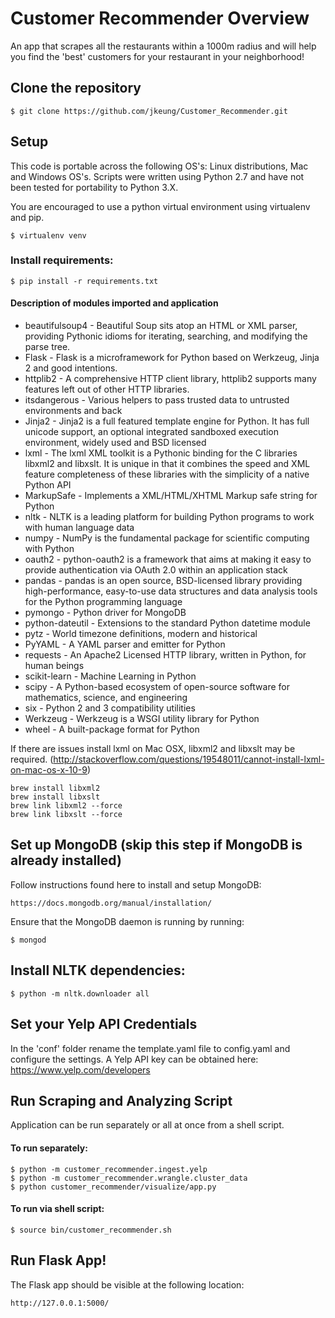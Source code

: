 # Customer Recommender Overview

An app that scrapes all the restaurants within a 1000m radius and will help you find the 'best' customers for your restaurant in your neighborhood!

## Clone the repository

```$ git clone https://github.com/jkeung/Customer_Recommender.git```

## Setup

This code is portable across the following OS's: Linux distributions, Mac and Windows OS's. Scripts were written using Python 2.7 and have not been tested for portability to Python 3.X.

You are encouraged to use a python virtual environment using virtualenv and pip. 

```$ virtualenv venv```

### Install requirements:

```$ pip install -r requirements.txt```

#### Description of modules imported and application

* beautifulsoup4 - Beautiful Soup sits atop an HTML or XML parser, providing Pythonic idioms for iterating, searching, and modifying the parse tree.
* Flask - Flask is a microframework for Python based on Werkzeug, Jinja 2 and good intentions.
* httplib2 - A comprehensive HTTP client library, httplib2 supports many features left out of other HTTP libraries.
* itsdangerous - Various helpers to pass trusted data to untrusted environments and back
* Jinja2 - Jinja2 is a full featured template engine for Python. It has full unicode support, an optional integrated sandboxed execution environment, widely used and BSD licensed
* lxml - The lxml XML toolkit is a Pythonic binding for the C libraries libxml2 and libxslt. It is unique in that it combines the speed and XML feature completeness of these libraries with the simplicity of a native Python API
* MarkupSafe - Implements a XML/HTML/XHTML Markup safe string for Python
* nltk - NLTK is a leading platform for building Python programs to work with human language data
* numpy - NumPy is the fundamental package for scientific computing with Python
* oauth2 - python-oauth2 is a framework that aims at making it easy to provide authentication via OAuth 2.0 within an application stack
* pandas - pandas is an open source, BSD-licensed library providing high-performance, easy-to-use data structures and data analysis tools for the Python programming language
* pymongo - Python driver for MongoDB
* python-dateutil - Extensions to the standard Python datetime module
* pytz - World timezone definitions, modern and historical
* PyYAML - A YAML parser and emitter for Python
* requests - An Apache2 Licensed HTTP library, written in Python, for human beings
* scikit-learn - Machine Learning in Python
* scipy - A Python-based ecosystem of open-source software for mathematics, science, and engineering
* six - Python 2 and 3 compatibility utilities
* Werkzeug - Werkzeug is a WSGI utility library for Python
* wheel - A built-package format for Python

If there are issues install lxml on Mac OSX, libxml2 and libxslt may be required. (http://stackoverflow.com/questions/19548011/cannot-install-lxml-on-mac-os-x-10-9)

```
brew install libxml2
brew install libxslt
brew link libxml2 --force
brew link libxslt --force
```

## Set up MongoDB (skip this step if MongoDB is already installed)

Follow instructions found here to install and setup MongoDB:
	
```
https://docs.mongodb.org/manual/installation/
```

Ensure that the MongoDB daemon is running by running: 

```
$ mongod
```

## Install NLTK dependencies:

```
$ python -m nltk.downloader all
```

## Set your Yelp API Credentials

In the 'conf' folder rename the template.yaml file to config.yaml and configure the settings. A Yelp API key can be obtained here: https://www.yelp.com/developers

## Run Scraping and Analyzing Script

Application can be run separately or all at once from a shell script.

#### To run separately:

```
$ python -m customer_recommender.ingest.yelp
$ python -m customer_recommender.wrangle.cluster_data
$ python customer_recommender/visualize/app.py 
```

#### To run via shell script:

```$ source bin/customer_recommender.sh```


## Run Flask App!

The Flask app should be visible at the following location: 

```http://127.0.0.1:5000/```
